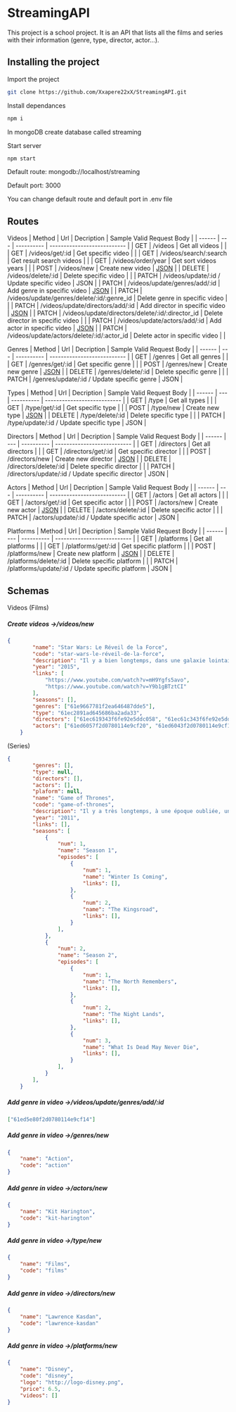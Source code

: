 # StreamingAPI
This project is a school project. It is an API that lists all the films and series with their information (genre, type, director, actor...).

## Installing the project
Import the project
```bash
git clone https://github.com/Xxapere22xX/StreamingAPI.git
```
Install dependances
```bash
npm i
```
In mongoDB create database called streaming


Start server
```bash
npm start
```
Default route: mongodb://localhost/streaming

Default port: 3000


You can change default route and default port in .env file

## Routes
Videos
| Method | Url | Decription | Sample Valid Request Body | 
| ------ | --- | ---------- | --------------------------- |
| GET | /videos | Get all videos |  |
| GET | /videos/get/:id | Get specific video |  |
| GET | /videos/search/:search | Get result search videos |  |
| GET | /videos/order/year | Get sort videos years |  |
| POST | /videos/new | Create new video | [JSON](#new_videos) |
| DELETE | /videos/delete/:id | Delete specific video | |
| PATCH | /videos/update/:id / Update specific video | JSON |
| PATCH | /videos/update/genres/add/:id | Add genre in specific video | [JSON](#update_videos_add) |
| PATCH | /videos/update/genres/delete/:id/:genre_id | Delete genre in specific video |  |
| PATCH | /videos/update/directors/add/:id | Add director in specific video | [JSON](#update_videos_add) |
| PATCH | /videos/update/directors/delete/:id/:director_id | Delete director in specific video |  |
| PATCH | /videos/update/actors/add/:id | Add actor in specific video | [JSON](#update_videos_add) |
| PATCH | /videos/update/actors/delete/:id/:actor_id | Delete actor in specific video |  |

Genres
| Method | Url | Decription | Sample Valid Request Body | 
| ------ | --- | ---------- | --------------------------- |
| GET | /genres | Get all genres |  |
| GET | /genres/get/:id | Get specific genre |  |
| POST | /genres/new | Create new genre | [JSON](#new_genre) |
| DELETE | /genres/delete/:id | Delete specific genre | |
| PATCH | /genres/update/:id / Update specific genre | JSON |

Types
| Method | Url | Decription | Sample Valid Request Body | 
| ------ | --- | ---------- | --------------------------- |
| GET | /type | Get all types |  |
| GET | /type/get/:id | Get specific type |  |
| POST | /type/new | Create new type | [JSON](#new_type) |
| DELETE | /type/delete/:id | Delete specific type | |
| PATCH | /type/update/:id / Update specific type | JSON |

Directors
| Method | Url | Decription | Sample Valid Request Body | 
| ------ | --- | ---------- | --------------------------- |
| GET | /directors | Get all directors |  |
| GET | /directors/get/:id | Get specific director |  |
| POST | /directors/new | Create new director | [JSON](#new_director) |
| DELETE | /directors/delete/:id | Delete specific director | |
| PATCH | /directors/update/:id / Update specific director | JSON |

Actors
| Method | Url | Decription | Sample Valid Request Body | 
| ------ | --- | ---------- | --------------------------- |
| GET | /actors | Get all actors |  |
| GET | /actors/get/:id | Get specific actor |  |
| POST | /actors/new | Create new actor | [JSON](#new_actor) |
| DELETE | /actors/delete/:id | Delete specific actor | |
| PATCH | /actors/update/:id / Update specific actor | JSON |

Platforms
| Method | Url | Decription | Sample Valid Request Body | 
| ------ | --- | ---------- | --------------------------- |
| GET | /platforms | Get all platforms |  |
| GET | /platforms/get/:id | Get specific platform |  |
| POST | /platforms/new | Create new platform | [JSON](#new_platform) |
| DELETE | /platforms/delete/:id | Delete specific platform | |
| PATCH | /platforms/update/:id / Update specific platform | JSON |


## Schemas
Videos (Films)
##### <a id="new_videos">Create videos ->/videos/new</a>
```json
{
        "name": "Star Wars: Le Réveil de la Force",
        "code": "star-wars-le-réveil-de-la-force",
        "description": "Il y a bien longtemps, dans une galaxie lointaine… Luke Skywalker est porté disparu. Le pilote Poe est en mission secrète sur une planète pour le retrouver. Au moment où la diabolique armée \"Premier Ordre\" apparaît en détruisant tout sur son passage, il arrive à cacher la position géographique de l'ancien maître Jedi dans son droïde BB-8. Capturé par les larbins du machiavélique Kylo Ren, Poe est libéré par le soldat ennemi Finn qui est en pleine crise existentielle. Pendant ce temps, BB-8 est recueillie par Rey, une pilleuse d'épaves qui sera bientôt plongée dans une quête qui la dépasse.",
        "year": "2015",
        "links": [
            "https://www.youtube.com/watch?v=mH9Ygfs5avo",
            "https://www.youtube.com/watch?v=Y9b1gBTztCI"
        ],
        "seasons": [],
        "genres": ["61e9667781f2ea646487dde5"],
        "type": "61ec2891ad645686ba2ada33",
        "directors": ["61ec619343f6fe92e5ddc058", "61ec61c343f6fe92e5ddc05a"],
        "actors": ["61ed6057f2d0780114e9cf20", "61ed6043f2d0780114e9cf1e", "61ed6029f2d0780114e9cf1c"]
    }
```
(Series)
```json
{
        "genres": [],
        "type": null,
        "directors": [],
        "actors": [],
        "plaform": null,
        "name": "Game of Thrones",
        "code": "game-of-thrones",
        "description": "Il y a très longtemps, à une époque oubliée, une force a détruit l'équilibre des saisons. Dans un pays où l'été peut durer plusieurs années et l'hiver toute une vie, des forces sinistres et surnaturelles se pressent aux portes du Royaume des Sept Couronnes. La confrérie de la Garde de Nuit, protégeant le Royaume de toute créature pouvant provenir d'au-delà du Mur protecteur, n'a plus les ressources nécessaires pour assurer la sécurité de tous. Après un été de dix années, un hiver rigoureux s'abat sur le Royaume avec la promesse d'un avenir des plus sombres. Pendant ce temps, complots et rivalités se jouent sur le continent pour s'emparer du Trône de Fer, le symbole du pouvoir absolu.",
        "year": "2011",
        "links": [],
        "seasons": [
            {
                "num": 1,
                "name": "Season 1",
                "episodes": [
                    {
                        "num": 1,
                        "name": "Winter Is Coming",
                        "links": [],
                    },
                    {
                        "num": 2,
                        "name": "The Kingsroad",
                        "links": [],
                    }
                ],
            },
            {
                "num": 2,
                "name": "Season 2",
                "episodes": [
                    {
                        "num": 1,
                        "name": "The North Remembers",
                        "links": [],
                    },
                    {
                        "num": 2,
                        "name": "The Night Lands",
                        "links": [],
                    },
                    {
                        "num": 3,
                        "name": "What Is Dead May Never Die",
                        "links": [],
                    }
                ],
            }
        ],
    }
```
##### <a id="update_videos_add">Add genre in video ->/videos/update/genres/add/:id</a>
```json
["61ed5e80f2d0780114e9cf14"]
```

##### <a id="new_genre">Add genre in video ->/genres/new</a>
```json
{
    "name": "Action",
    "code": "action"
}
```
##### <a id="new_actor">Add genre in video ->/actors/new</a>
```json
{
    "name": "Kit Harington",
    "code": "kit-harington"
}
```
##### <a id="new_type">Add genre in video ->/type/new</a>
```json
{
    "name": "Films",
    "code": "films"
}
```
##### <a id="new_director">Add genre in video ->/directors/new</a>
```json
{
    "name": "Lawrence Kasdan",
    "code": "lawrence-kasdan"
}
```
##### <a id="new_platform">Add genre in video ->/platforms/new</a>
```json
{
    "name": "Disney",
    "code": "disney",
    "logo": "http://logo-disney.png",
    "price": 6.5,
    "videos": []
}
```
